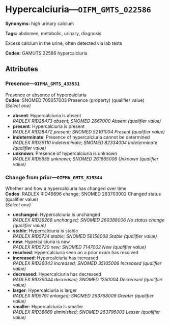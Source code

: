 # Hypercalciuria—`OIFM_GMTS_022586`

**Synonyms:** high urinary calcium

**Tags:** abdomen, metabolic, urinary, diagnosis

Excess calcium in the urine, often detected via lab tests

**Codes:** GAMUTS 22586 hypercalciuria

## Attributes

### Presence—`OIFMA_GMTS_433551`

Presence or absence of hypercalciuria  
**Codes**: SNOMED 705057003 Presence (property) (qualifier value)  
*(Select one)*

- **absent**: Hypercalciuria is absent  
_RADLEX RID28473 absent; SNOMED 2667000 Absent (qualifier value)_
- **present**: Hypercalciuria is present  
_RADLEX RID28472 present; SNOMED 52101004 Present (qualifier value)_
- **indeterminate**: Presence of hypercalciuria cannot be determined  
_RADLEX RID39110 indeterminate; SNOMED 82334004 Indeterminate (qualifier value)_
- **unknown**: Presence of hypercalciuria is unknown  
_RADLEX RID5655 unknown; SNOMED 261665006 Unknown (qualifier value)_

### Change from prior—`OIFMA_GMTS_815344`

Whether and how a hypercalciuria has changed over time  
**Codes**: RADLEX RID49896 change; SNOMED 263703002 Changed status (qualifier value)  
*(Select one)*

- **unchanged**: Hypercalciuria is unchanged  
_RADLEX RID39268 unchanged; SNOMED 260388006 No status change (qualifier value)_
- **stable**: Hypercalciuria is stable  
_RADLEX RID5734 stable; SNOMED 58158008 Stable (qualifier value)_
- **new**: Hypercalciuria is new  
_RADLEX RID5720 new; SNOMED 7147002 New (qualifier value)_
- **resolved**: Hypercalciuria seen on a prior exam has resolved  
- **increased**: Hypercalciuria has increased  
_RADLEX RID36043 increased; SNOMED 35105006 Increased (qualifier value)_
- **decreased**: Hypercalciuria has decreased  
_RADLEX RID36044 decreased; SNOMED 1250004 Decreased (qualifier value)_
- **larger**: Hypercalciuria is larger  
_RADLEX RID5791 enlarged; SNOMED 263768009 Greater (qualifier value)_
- **smaller**: Hypercalciuria is smaller  
_RADLEX RID38669 diminished; SNOMED 263796003 Lesser (qualifier value)_